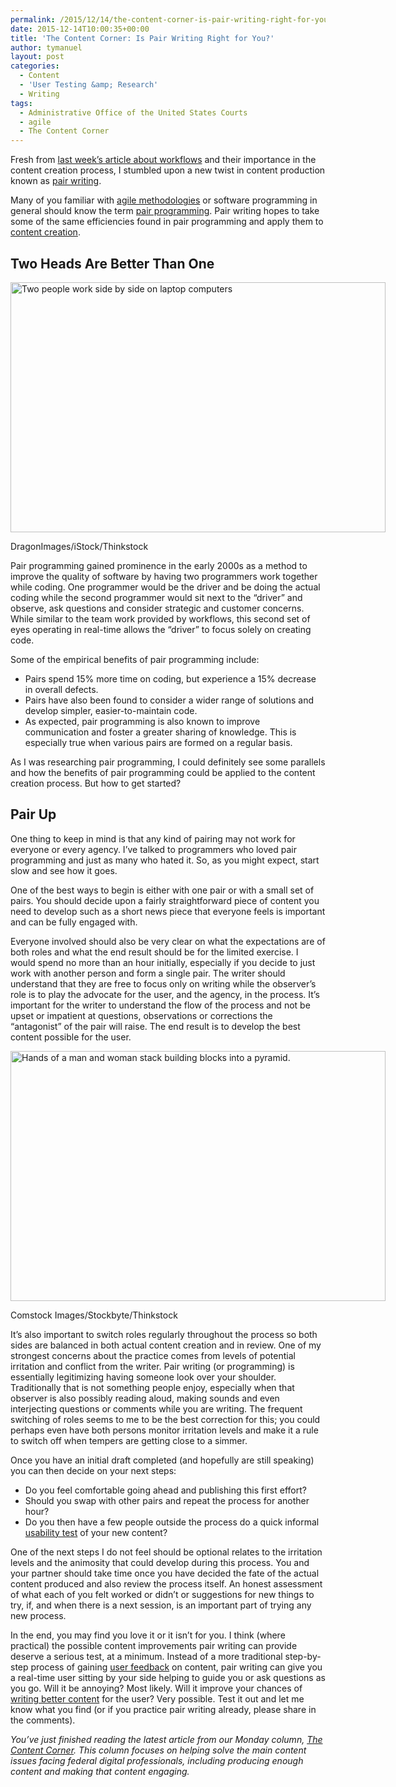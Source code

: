 ```yaml
---
permalink: /2015/12/14/the-content-corner-is-pair-writing-right-for-you/
date: 2015-12-14T10:00:35+00:00
title: 'The Content Corner: Is Pair Writing Right for You?'
author: tymanuel
layout: post
categories:
  - Content
  - 'User Testing &amp; Research'
  - Writing
tags:
  - Administrative Office of the United States Courts
  - agile
  - The Content Corner
---
```


Fresh from [last week’s article about workflows](https://www.digitalgov.gov/2015/12/07/the-content-corner-work-smarter-with-workflows/) and their importance in the content creation process, I stumbled upon a new twist in content production known as [pair writing](http://www.uxbooth.com/articles/write-better-content-by-working-in-pairs/).

Many of you familiar with [agile methodologies](https://www.digitalgov.gov/2015/02/27/foreignassistance-govs-redesign-using-agile-methodology-to-keep-users-in-mind/) or software programming in general should know the term [pair programming](https://en.wikipedia.org/wiki/Pair_programming). Pair writing hopes to take some of the same efficiencies found in pair programming and apply them to [content creation](https://www.digitalgov.gov/tag/the-content-corner/).

## Two Heads Are Better Than One

<div id="attachment_334991" style="width: 610px" class="wp-caption aligncenter">
  <img class="size-full wp-image-334991" src="https://s3.amazonaws.com/sitesusa/wp-content/uploads/sites/212/2015/12/600-x-400-Working-in-the-Internet-DragonImages-iStock-Thinkstock-471628089.jpg" alt="Two people work side by side on laptop computers" width="600" height="400" />
  
  <p class="wp-caption-text">
    DragonImages/iStock/Thinkstock
  </p>
</div>

Pair programming gained prominence in the early 2000s as a method to improve the quality of software by having two programmers work together while coding. One programmer would be the driver and be doing the actual coding while the second programmer would sit next to the “driver” and observe, ask questions and consider strategic and customer concerns. While similar to the team work provided by workflows, this second set of eyes operating in real-time allows the “driver” to focus solely on creating code.

Some of the empirical benefits of pair programming include:

  * Pairs spend 15% more time on coding, but experience a 15% decrease in overall defects.
  * Pairs have also been found to consider a wider range of solutions and develop simpler, easier-to-maintain code.
  * As expected, pair programming is also known to improve communication and foster a greater sharing of knowledge. This is especially true when various pairs are formed on a regular basis.

As I was researching pair programming, I could definitely see some parallels and how the benefits of pair programming could be applied to the content creation process. But how to get started?

## Pair Up

One thing to keep in mind is that any kind of pairing may not work for everyone or every agency. I’ve talked to programmers who loved pair programming and just as many who hated it. So, as you might expect, start slow and see how it goes.

One of the best ways to begin is either with one pair or with a small set of pairs. You should decide upon a fairly straightforward piece of content you need to develop such as a short news piece that everyone feels is important and can be fully engaged with.

Everyone involved should also be very clear on what the expectations are of both roles and what the end result should be for the limited exercise. I would spend no more than an hour initially, especially if you decide to just work with another person and form a single pair. The writer should understand that they are free to focus only on writing while the observer’s role is to play the advocate for the user, and the agency, in the process. It&#8217;s important for the writer to understand the flow of the process and not be upset or impatient at questions, observations or corrections the “antagonist” of the pair will raise. The end result is to develop the best content possible for the user.

<div id="attachment_334971" style="width: 610px" class="wp-caption aligncenter">
  <img class="size-full wp-image-334971" src="https://s3.amazonaws.com/sitesusa/wp-content/uploads/sites/212/2015/12/600-x-400-Two-hands-building-blocks-Comstock-Images-stockbyte-Thinkstock-89649166.jpg" alt="Hands of a man and woman stack building blocks into a pyramid." width="600" height="400" />
  
  <p class="wp-caption-text">
    Comstock Images/Stockbyte/Thinkstock
  </p>
</div>

It&#8217;s also important to switch roles regularly throughout the process so both sides are balanced in both actual content creation and in review. One of my strongest concerns about the practice comes from levels of potential irritation and conflict from the writer. Pair writing (or programming) is essentially legitimizing having someone look over your shoulder. Traditionally that is not something people enjoy, especially when that observer is also possibly reading aloud, making sounds and even interjecting questions or comments while you are writing. The frequent switching of roles seems to me to be the best correction for this; you could perhaps even have both persons monitor irritation levels and make it a rule to switch off when tempers are getting close to a simmer.

Once you have an initial draft completed (and hopefully are still speaking) you can then decide on your next steps:

  * Do you feel comfortable going ahead and publishing this first effort?
  * Should you swap with other pairs and repeat the process for another hour?
  * Do you then have a few people outside the process do a quick informal [usability test](https://www.digitalgov.gov/2015/03/19/getting-started-with-usability-testing/) of your new content?

One of the next steps I do not feel should be optional relates to the irritation levels and the animosity that could develop during this process. You and your partner should take time once you have decided the fate of the actual content produced and also review the process itself. An honest assessment of what each of you felt worked or didn’t or suggestions for new things to try, if, and when there is a next session, is an important part of trying any new process.

In the end, you may find you love it or it isn’t for you. I think (where practical) the possible content improvements pair writing can provide deserve a serious test, at a minimum. Instead of a more traditional step-by-step process of gaining [user feedback](https://www.digitalgov.gov/2015/05/29/getting-to-know-your-users-tips-and-tricks-from-veterans-affairs/) on content, pair writing can give you a real-time user sitting by your side helping to guide you or ask questions as you go. Will it be annoying? Most likely. Will it improve your chances of [writing better content](https://www.digitalgov.gov/2015/08/31/the-content-corner-optimize-your-content/) for the user? Very possible. Test it out and let me know what you find (or if you practice pair writing already, please share in the comments).

<div class="hdivider">
</div>

_You’ve just finished reading the latest article from our Monday column, [The Content Corner](https://www.digitalgov.gov/tag/the-content-corner/). This column focuses on helping solve the main content issues facing federal digital professionals, including producing enough content and making that content engaging._